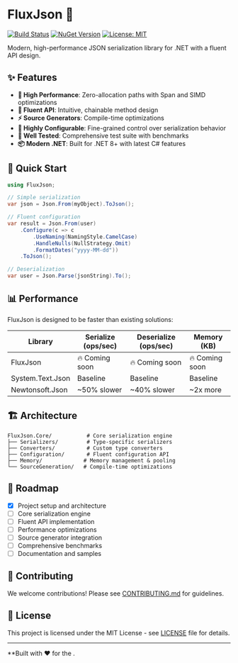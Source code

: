 # FluxJson 🚀

[![Build Status](https://github.com/mkenki/FluxJson/workflows/CI/badge.svg)](https://github.com/mkenki/FluxJson/actions)
[![NuGet Version](https://img.shields.io/nuget/v/FluxJson.Core.svg)](https://www.nuget.org/packages/FluxJson.Core/)
[![License: MIT](https://img.shields.io/badge/License-MIT-yellow.svg)](https://opensource.org/licenses/MIT)

Modern, high-performance JSON serialization library for .NET with a fluent API design.

## ✨ Features

- **🚀 High Performance**: Zero-allocation paths with Span<T> and SIMD optimizations
- **🎯 Fluent API**: Intuitive, chainable method design
- **⚡ Source Generators**: Compile-time optimizations
- **🔧 Highly Configurable**: Fine-grained control over serialization behavior
- **🧪 Well Tested**: Comprehensive test suite with benchmarks
- **📦 Modern .NET**: Built for .NET 8+ with latest C# features

## 🚀 Quick Start

```csharp
using FluxJson;

// Simple serialization
var json = Json.From(myObject).ToJson();

// Fluent configuration
var result = Json.From(user)
    .Configure(c => c
        .UseNaming(NamingStyle.CamelCase)
        .HandleNulls(NullStrategy.Omit)
        .FormatDates("yyyy-MM-dd"))
    .ToJson();

// Deserialization
var user = Json.Parse(jsonString).To();
```

## 📊 Performance

FluxJson is designed to be faster than existing solutions:

| Library | Serialize (ops/sec) | Deserialize (ops/sec) | Memory (KB) |
|---------|--------------------|--------------------|-------------|
| FluxJson | 🔥 Coming soon | 🔥 Coming soon | 🔥 Coming soon |
| System.Text.Json | Baseline | Baseline | Baseline |
| Newtonsoft.Json | ~50% slower | ~40% slower | ~2x more |

## 🏗️ Architecture

```
FluxJson.Core/           # Core serialization engine
├── Serializers/         # Type-specific serializers  
├── Converters/          # Custom type converters
├── Configuration/       # Fluent configuration API
├── Memory/             # Memory management & pooling
└── SourceGeneration/   # Compile-time optimizations
```

## 🎯 Roadmap

- [x] Project setup and architecture
- [ ] Core serialization engine
- [ ] Fluent API implementation  
- [ ] Performance optimizations
- [ ] Source generator integration
- [ ] Comprehensive benchmarks
- [ ] Documentation and samples

## 🤝 Contributing

We welcome contributions! Please see [CONTRIBUTING.md](CONTRIBUTING.md) for guidelines.

## 📄 License

This project is licensed under the MIT License - see [LICENSE](LICENSE) file for details.

---

**Built with ❤️ for the .
